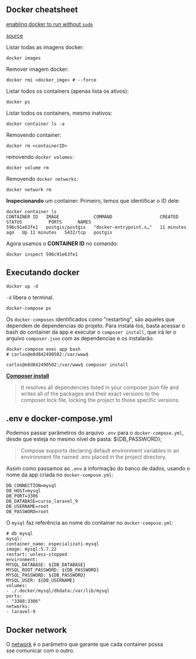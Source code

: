 ## Docker cheatsheet  

[enabling docker to run without `sudo`](https://docs.docker.com/engine/install/linux-postinstall/)

[source](https://linuxize.com/post/how-to-remove-docker-images-containers-volumes-and-networks/)  
  
Listar todas as imagens docker:  
  
```commandline  
docker images  
```  
  
Remover imagem docker:  
  
```commandline  
docker rmi <docker_imge> # --force  
```  
  
Listar todos os containers (apenas lista os ativos):  
  
```commandline  
docker ps  
```  

Listar todos os containers, mesmo inativos:  
  
```commandline  
docker container ls -a  
```  
  
Removendo container:  
  
```commandline  
docker rm <containerID>  
```  
  
removendo `docker volumes`:  
  
```commandline  
docker volume rm  
```  
  
Removendo `docker networks`:  
  
```commandline  
docker network rm  
```  

**Inspecionando** um container:
Primeiro, temos que identificar o ID dele:

```
docker container ls
CONTAINER ID   IMAGE             COMMAND                  CREATED          STATUS          PORTS      NAMES
596c91e63fe1   postgis/postgis   "docker-entrypoint.s…"   11 minutes ago   Up 11 minutes   5432/tcp   postgis
```
Agora usamos o **CONTAINER ID** no comando:
```
docker inspect 596c91e63fe1
```

## Executando docker  
  
```shell  
docker up -d  
```  

`-d` libera o terminal.  
  
```shell  
docker-compose ps  
```  
  
Os `docker-composes` identificados como "restarting", são aqueles que dependem de dependencias do projeto. Para instalá-los, basta acessar o bash do container da app e executar o `composer install`, que irá ler o arquivo `composer.json` com as dependencias e os instalarão.  
  
```shell  
docker-compose exec app bash  
# carlos@e8d842490502:/var/www$  
  
carlos@e8d842490502:/var/www$ composer install
```  
  
[**Composer install**](https://getcomposer.org/doc/01-basic-usage.md#installing-dependencies)  
  
> It resolves all dependencies listed in your composer.json file and writes all of the packages and their exact versions to the composer.lock file, locking the project to those specific versions.  
  
## .env e docker-compose.yml  
  
Podemos passar parâmetros do arquivo `.env` para o `docker-compose.yml`, desde que esteja no mesmo nível de pasta: ${DB_PASSWORD};
  
> Compose supports declaring default environment variables in an environment file named .env placed in the project directory.  
  
Assim como passamos ao `.env` a informação do banco de dados, usando o nome da app criada no `docker-compose.yml`:  
  
```shell  
DB_CONNECTION=mysql  
DB_HOST=mysql  
DB_PORT=3306  
DB_DATABASE=curso_laravel_9  
DB_USERNAME=root  
DB_PASSWORD=root    
```  
  
O `mysql` faz referência ao nome do container no `docker-compose.yml`:  
  
```shell  
# db mysql  
mysql:  
container_name: especializati-mysql  
image: mysql:5.7.22  
restart: unless-stopped  
environment:  
MYSQL_DATABASE: ${DB_DATABASE}  
MYSQL_ROOT_PASSWORD: ${DB_PASSWORD}  
MYSQL_PASSWORD: ${DB_PASSWORD}  
MYSQL_USER: ${DB_USERNAME}  
volumes:  
- ./.docker/mysql/dbdata:/var/lib/mysql  
ports:  
- "3388:3306"  
networks:  
- laravel-9  
```  
  
## Docker network  
  
O [network][docker-network] é o parâmetro que garante que cada container possa  
sse comunicar com o outro.  
  
[docker-network]: https://docs.docker.com/network/